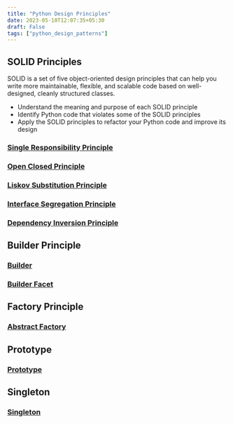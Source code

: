 ```yaml
---
title: "Python Design Principles"
date: 2023-05-10T12:07:35+05:30
draft: False
tags: ["python_design_patterns"]
---
```


## SOLID Principles

SOLID is a set of five object-oriented design principles that can help you write more maintainable, flexible, and scalable code based on well-designed, cleanly structured classes.

- Understand the meaning and purpose of each SOLID principle
- Identify Python code that violates some of the SOLID principles
- Apply the SOLID principles to refactor your Python code and improve its design

### [Single Responsibility Principle](../srp/)
### [Open Closed Principle](../ocp/)
### [Liskov Substitution Principle](../lsp/)
### [Interface Segregation Principle](../isp/)
### [Dependency Inversion Principle](../dip/)

## Builder Principle

### [Builder](../builder)
### [Builder Facet](../builder-facet)

## Factory Principle 

### [Abstract Factory](../factory-method)

## Prototype

### [Prototype](../prototype)

## Singleton

### [Singleton](../singleton)